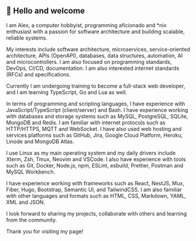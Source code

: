 ## 👋 Hello and welcome

I am Alex, a computer hobbyist, programming aficionado and *nix enthusiast with
a passion for software architecture and building scalable, reliable systems.

My interests include software architecture, microservices, service-oriented
architecture, APIs (OpenAPI), databases, data structures, automation, AI and
microcontrollers. I am also focused on programming standards, DevOps, CI/CD,
documentation. I am also interested internet standards (RFCs) and
specifications.

Currently I am undergoing training to become a full-stack web developer, and I
am learning TypeScript, Go and Lua as well.

In terms of programming and scripting languages, I have experience with
JavaScript/TypeScript (client/server) and Bash. I have experience working with
databases and storage systems such as MySQL, PostgreSQL, SQLite, MongoDB and
Redis. I am familiar with internet protocols such as HTTP/HTTPS, MQTT and
WebSocket. I have also used web hosting and services platforms such as GitHub,
Jira, Google Cloud Platform, Heroku, Linode and MongoDB Atlas.

I use Linux as my main operating system and my daily drivers include Xterm, Zsh,
Tmux, Neovim and VSCode. I also have experience with tools such as Git, Docker,
Node.js, npm, ESLint, esbuild, Prettier, Postman and MySQL Workbench.

I have experience working with frameworks such as React, NestJS, Mux, Fiber,
Hugo, Bootstrap, Semantic UI, and TailwindCSS. I am also familiar with other
languages and formats such as HTML, CSS, Markdown, YAML, XML and JSON.

I look forward to sharing my projects, collaborate with others and learning from
the community.

Thank you for visiting my page!
